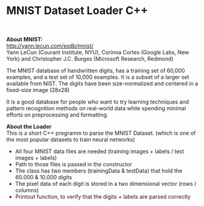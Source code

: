 
<h1> MNIST Dataset Loader C++ </h1><br>

<b> About MNIST: </b><br>
http://yann.lecun.com/exdb/mnist/ <br>
Yann LeCun (Courant Institute, NYU), Corinna Cortes (Google Labs, New York)
and Christopher J.C. Burges (Microsoft Research, Redmond)

The MNIST database of handwritten digits, has a training set of 60,000 examples,
and a test set of 10,000 examples. It is a subset of a larger set available from NIST.
The digits have been size-normalized and centered in a fixed-size image (28x28)

It is a good database for people who want to try learning techniques 
and pattern recognition methods on real-world data while spending minimal 
efforts on preprocessing and formatting.

<b> About the Loader </b><br>
This is a short C++ programm to parse the MNIST Dataset.
(which is one of the most popular datasets to train neural networks)

- All four MNIST data files are needed (training images + labels / test images + labels)
- Path to those files is passed in the constructor
- The class has two members (trainingData & testData) that hold the 60.000 & 10.000 digits
- The pixel data of each digit is stored in a two dimensional vector (rows / columns)
- Printout function, to verify that the digits + labels are parsed correctly
